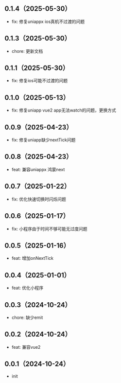 
## 0.1.4（2025-05-30）
- fix: 修复uniappx ios真机不过渡的问题
## 0.1.3（2025-05-30）
- chore: 更新文档
## 0.1.1（2025-05-30）
- fix: 修复ios可能不过渡的问题
## 0.1.0（2025-05-13）
- fix: 修复uniapp vue2 app无法watch的问题，更换方式
## 0.0.9（2025-04-23）
- fix: 修复uniapp缺少nextTick问题
## 0.0.8（2025-04-23）
- feat: 兼容uniappx 鸿蒙next
## 0.0.7（2025-01-22）
- fix: 优化快速切换时闪烁问题
## 0.0.6（2025-01-17）
- fix: 小程序由于时间不够可能无过度问题
## 0.0.5（2025-01-16）
- feat: 增加onNextTick
## 0.0.4（2025-01-01）
- feat: 优化小程序
## 0.0.3（2024-10-24）
- chore: 缺少emit
## 0.0.2（2024-10-24）
- feat: 兼容vue2
## 0.0.1（2024-10-24）
- init
